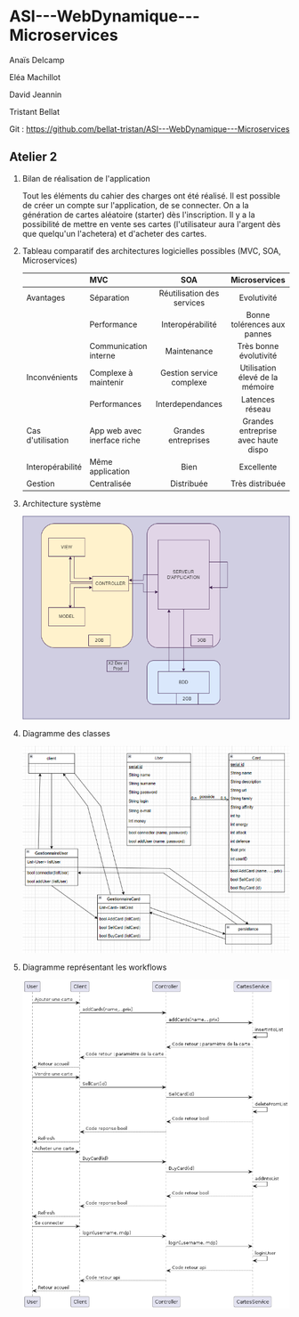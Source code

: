 # ASI---WebDynamique---Microservices

Anaïs Delcamp 

Eléa Machillot 

David Jeannin 

Tristant Bellat 

Git : https://github.com/bellat-tristan/ASI---WebDynamique---Microservices 


## Atelier 2
1. Bilan de réalisation de l'application 

    Tout les éléments du cahier des charges ont été réalisé. Il est possible de créer un compte sur l'application, de se connecter. On a la génération de cartes aléatoire (starter) dès l'inscription. Il y a la possibilité de mettre en vente ses cartes (l'utilisateur aura l'argent dès que quelqu'un l'achetera) et d'acheter des cartes. 

2. Tableau comparatif des architectures logicielles possibles (MVC, SOA, Microservices)

    | | MVC | SOA | Microservices |
    | :--------------- | :--------------- |:---------------:|:---------------:|
    | Avantages | Séparation | Réutilisation des services | Evolutivité |
    | | Performance | Interopérabilité | Bonne tolérences aux pannes |
    | | Communication interne | Maintenance | Très bonne évolutivité |
    | Inconvénients | Complexe à maintenir | Gestion service complexe | Utilisation élevé de la mémoire |
    | | Performances | Interdependances | Latences réseau | 
    | Cas d'utilisation | App web avec inerface riche | Grandes entreprises | Grandes entreprise avec haute dispo |
    | Interopérabilité | Même application | Bien | Excellente |
    | Gestion | Centralisée | Distribuée | Très distribuée |

3. Architecture système 

    ![Diagramme archi](img/Dynamique.drawio.png)  

4. Diagramme des classes 

    ![Diagramme classe](img/diagClasse.PNG) 

5. Diagramme représentant les workflows 

    ![Diagramme workflow](img/workflow.png)